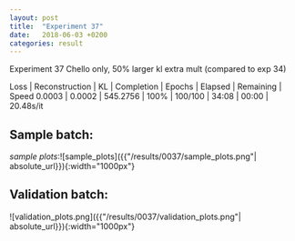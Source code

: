 ```yaml
---
layout: post
title:  "Experiment 37"
date:   2018-06-03 +0200
categories: result
---
```

Experiment 37
Chello only, 50% larger kl extra mult (compared to exp 34)

Loss | Reconstruction | KL | Completion | Epochs | Elapsed | Remaining | Speed
0.0003 | 0.0002 | 545.2756 | 100% | 100/100 | 34:08 | 00:00 | 20.48s/it



## **Sample batch**:

_sample plots_:![sample_plots]({{"/results/0037/sample_plots.png"| absolute_url}}){:width="1000px"}

## **Validation batch**:

![validation_plots.png]({{"/results/0037/validation_plots.png"| absolute_url}}){:width="1000px"}
